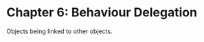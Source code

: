 # Chapter 6: Behaviour Delegation

Objects being linked to other objects.

<!-- Mental Models Compared -->
